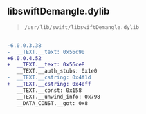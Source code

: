 ## libswiftDemangle.dylib

> `/usr/lib/swift/libswiftDemangle.dylib`

```diff

-6.0.0.3.38
-  __TEXT.__text: 0x56c90
+6.0.0.4.52
+  __TEXT.__text: 0x56ce8
   __TEXT.__auth_stubs: 0x1e0
-  __TEXT.__cstring: 0x4f1d
+  __TEXT.__cstring: 0x4eff
   __TEXT.__const: 0x158
   __TEXT.__unwind_info: 0x798
   __DATA_CONST.__got: 0x8

```
